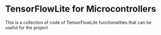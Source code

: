 # TensorFlowLite for Microcontrollers

This is a collection of code of TensorFlowLite functionalities that can be useful for the project